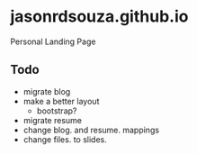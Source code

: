 jasonrdsouza.github.io
======================

Personal Landing Page

Todo
----
- migrate blog
- make a better layout
  - bootstrap?
- migrate resume
- change blog. and resume. mappings
- change files. to slides.
